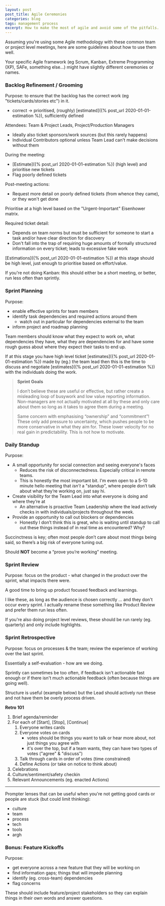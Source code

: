 ```yaml
---
layout: post
post_title: Agile Ceremonies
categories: blog
tags: management process
excerpt: How to make the most of agile and avoid some of the pitfalls.
---
```


Assuming you're using some Agile methodology with these common team or project level meetings, here are some guidelines about how to use them well.

Your specific Agile framework (eg Scrum, Kanban, Extreme Programming (XP), SAFe, something else...) might have slightly different ceremonies or names.

### Backlog Refinement / Grooming

Purpose: to ensure that the backlog has the correct work (eg "tickets/cards/stories etc") in it.

- correct → prioritised, (roughly) [estimated]({% post_url 2020-01-01-estimation %}), sufficiently defined

Attendees: Team & Project Leads, Project/Production Managers

- Ideally also ticket sponsors/work sources (but this rarely happens)
- Individual Contributors optional unless Team Lead can't make decisions without them

During the meeting:

- [Estimate]({% post_url 2020-01-01-estimation %}) (high level) and prioritise new tickets
- Flag poorly defined tickets

Post-meeting actions:

- Request more detail on poorly defined tickets (from whence they came), or they won't get done

Prioritise at a high level based on the "Urgent-Important" Eisenhower matrix.

Required ticket detail:

- Depends on team norms but must be sufficient for someone to start a task and/or have clear direction for discovery
- Don't fall into the trap of requiring huge amounts of formally structured information on every ticket; leads to excessive fake work

[Estimations]({% post_url 2020-01-01-estimation %}) at this stage should be high level, just enough to prioritise based on effort/value.

If you're not doing Kanban: this should either be a short meeting, or better, run less often than sprintly.

### Sprint Planning

Purpose:

- enable effective sprints for team members
- identify task dependencies and required actions around them
    - watch out in particular for dependencies external to the team
- inform project and roadmap planning

Team members should know what they expect to work on, what dependencies they have, what they are dependencies for and have some rough guess about where they expect their tasks to end up.

If at this stage you have high level ticket [estimates]({% post_url 2020-01-01-estimation %}) made by (eg.) the team lead then this is the time to discuss and negotiate [estimates]({% post_url 2020-01-01-estimation %}) with the individuals doing the work.

> **Sprint Goals**
> 
> I don’t believe these are useful or effective, but rather create a misleading loop of busywork and low value reporting information. Non-managers are not actually motivated at all by these and only care about them so long as it takes to agree them during a meeting.
> 
> Same concern with emphasising “ownership” and “commitment”! These only add pressure to uncertainty, which pushes people to be more conservative in what they aim for. These lower velocity for no real gain in predictability. This is not how to motivate.

### Daily Standup

Purpose:

- A small opportunity for social connection and seeing everyone's faces
    - Reduces the risk of disconnectedness. Especially critical in remote teams.
    - This is honestly the most important bit. I'm even open to a 5-10 minute hello meeting that *isn’t* a "standup", where people don’t talk about what they’re working on, just say hi.
- Create visibility for the Team Lead into what everyone is doing and where they’re at
    - An alternative is proactive Team Leadership where the lead actively checks in with individuals/projects throughout the week.
- Provide an opportunity to call out blockers or dependencies
    - Honestly I don’t think this is great, who is waiting until standup to call out these things instead of in real time as encountered? Why?

Succinctness is key; often most people don’t care about most things being said, so there’s a big risk of everyone tuning out.

Should **NOT** become a “prove you’re working” meeting.

### Sprint Review

Purpose: focus on the product - what changed in the product over the sprint, what impacts there were.

A good time to bring up product focused feedback and learnings.

I like these, as long as the audience is chosen correctly ... and they don't occur every sprint. I actually rename these something like Product Review and prefer them run less often.

If you're also doing project level reviews, these should be run rarely (eg. quarterly) and only include highlights.

### Sprint Retrospective

Purpose: focus on processes & the team; review the experience of working over the last sprint.

Essentially a self-evaluation - how are we doing.

Sprintly can sometimes be too often, if feedback isn't actionable fast enough or if there isn't much actionable feedback (often because things are going well).

Structure is useful (example below) but the Lead should actively run these and not have them be overly process driven.

**Retro 101**

1. Brief agenda/reminder
1. For each of [Start], [Stop], [Continue]
    1. Everyone writes cards
    1. Everyone votes on cards
        - votes should be things you want to talk or hear more about, not just things you agree with
        - it's over the top, but if a team wants, they can have two types of votes ("agree" & "discuss")
    1. Talk through cards in order of votes (time constrained)
    1. Define Actions (or take on notice to think about)
1. Celebrations
1. Culture/sentiment/safety checkin
1. Relevant Announcements (eg. enacted Actions)

---

Prompter lenses that can be useful when you're not getting good cards or people are stuck (but could limit thinking):

- culture
- team
- process
- tech
- tools
- argh

### Bonus: Feature Kickoffs

Purpose:

- get everyone across a new feature that they will be working on
- find information gaps; things that will impede planning
- identify (eg. cross-team) dependencies
- flag concerns

These should include feature/project stakeholders so they can explain things in their own words and answer questions.
